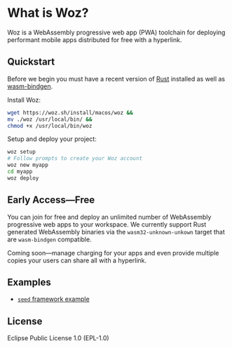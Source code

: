 # What is Woz?

Woz is a WebAssembly progressive web app (PWA) toolchain for deploying performant mobile apps distributed for free with a hyperlink.

## Quickstart

Before we begin you must have a recent version of [Rust](https://www.rust-lang.org) installed as well as [wasm-bindgen](https://github.com/rustwasm/wasm-bindgen).

Install Woz:

```sh
wget https://woz.sh/install/macos/woz &&
mv ./woz /usr/local/bin/ &&
chmod +x /usr/local/bin/woz
```

Setup and deploy your project:

```sh
woz setup
# Follow prompts to create your Woz account
woz new myapp
cd myapp
woz deploy
```

## Early Access—Free

You can join for free and deploy an unlimited number of WebAssembly progressive web apps to your workspace. We currently support Rust generated WebAssembly binaries via the `wasm32-unknown-unkown` target that are `wasm-bindgen` compatible.

Coming soon—manage charging for your apps and even provide multiple copies your users can share all with a hyperlink.

## Examples

* [`seed` framework example](https://woz.sh/us-west-2:f72ab923-2251-4e0d-925e-f3a4408ec70e/seed/index.html)

## License

Eclipse Public License 1.0 (EPL-1.0)
